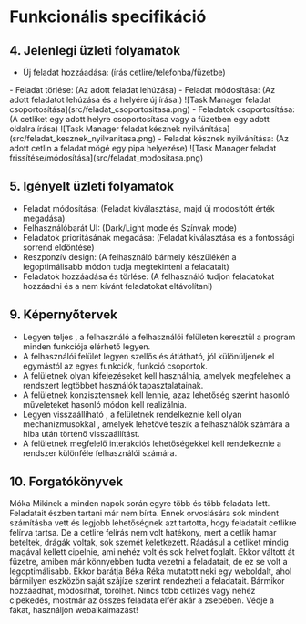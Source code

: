 # Funkcionális specifikáció

## 4. Jelenlegi üzleti folyamatok
 
- Új feladat hozzáadása: (írás cetlire/telefonba/füzetbe)
<p align="center"
<img src="src/uj_feladat_hozzaadasa.png" title="Task Manager új feladat hozzáadása">
</p>
- Feladat törlése: (Az adott feladat lehúzása)
- Feladat módosítása: (Az adott feladatot lehúzása és a helyére új írása.)
![Task Manager  feladat csoportosítása](src/feladat_csoportositasa.png)
- Feladatok csoportosítása: (A cetliket egy adott helyre csoportosítása vagy a füzetben egy adott oldalra írása)
![Task Manager feladat késznek nyilvánítása](src/feladat_kesznek_nyilvanitasa.png)
- Feladat késznek nyilvánítása: (Az adott cetlin a feladat mögé egy pipa helyezése)
![Task Manager feladat frissítése/módosítása](src/feladat_modositasa.png)

## 5. Igényelt üzleti folyamatok
- Feladat módosítása: (Feladat kiválasztása, majd új modosítótt érték megadása)
- Felhasználóbarát UI: (Dark/Light mode és Színvak mode)
- Feladatok prioritásának megadása: (Feladat kiválasztása és a fontossági sorrend eldöntése)
- Reszponzív design: (A felhasználó bármely készülékén a legoptimálisabb módon tudja megtekinteni a feladatait)
- Feladatok hozzáadása és törlése: (A felhasználó tudjon feladatokat hozzáadni és a nem kívánt feladatokat eltávolítani)

## 9. Képernyőtervek

- Legyen teljes , a felhasználó a felhasználói felületen keresztül a program minden funkciója elérhető legyen.
- A felhasználói felület legyen szellős és átlátható, jól különüljenek el egymástól az egyes funkciók, funkció csoportok.
- A felületnek olyan kifejezéseket kell használnia, amelyek megfelelnek a rendszert legtöbbet használók tapasztalatainak.
- A felületnek konzisztensnek kell lennie, azaz lehetőség szerint hasonló műveleteket hasonló módon kell realizálnia.
- Legyen visszaállíható , a felületnek rendelkeznie kell olyan mechanizmusokkal , amelyek lehetővé teszik a felhasználók számára a hiba után történő visszaállítást.
- A felületnek megfelelő interakciós lehetőségekkel kell rendelkeznie a rendszer különféle felhasználói számára.

## 10. Forgatókönyvek
Móka Mikinek a minden napok során egyre több és több feladata lett. Feladatait észben tartani már nem bírta. Ennek orvoslására sok mindent számításba vett és legjobb lehetőségnek azt tartotta, hogy feladatait cetlikre felírva tartsa.
De a cetlire felírás nem volt hatékony, mert a cetlik hamar beteltek, drágák voltak, sok szemét keletkezett. Ráadásul a cetliket mindig magával kellett cipelnie, ami nehéz volt és sok helyet foglalt. 
Ekkor váltott át füzetre, amiben már könnyebben tudta vezetni a feladatait, de ez se volt a legoptimálisabb. Ekkor barátja Béka Réka mutatott neki egy weboldalt, ahol bármilyen eszközön saját szájíze szerint rendezheti a feladatait. 
Bármikor hozzáadhat, módosíthat, törölhet. Nincs több cetlizés vagy nehéz cipekedés, mostmár az összes feladata elfér akár a zsebében. Védje a fákat, használjon webalkalmazást!

